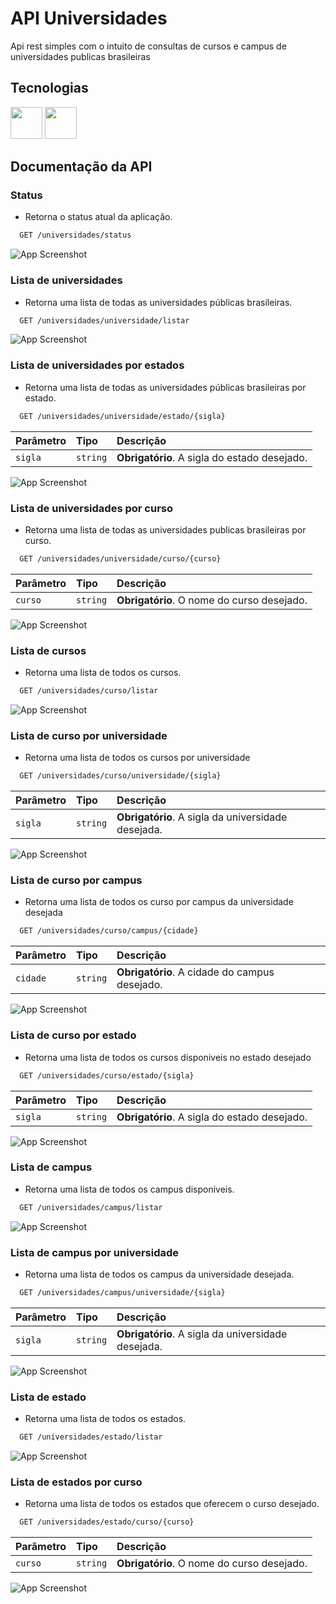 # API Universidades

Api rest simples com o intuito de consultas de cursos e campus de universidades publicas brasileiras

## Tecnologias
<div style="display:inline-block;">
  <img width="51px" src="https://cdn.jsdelivr.net/gh/devicons/devicon/icons/java/java-original.svg" />

  <img width="51px" src="https://cdn.jsdelivr.net/gh/devicons/devicon/icons/postgresql/postgresql-original.svg" />
  
</div>     


## Documentação da API

### Status
- Retorna o status atual da aplicação. 
```bash
  GET /universidades/status
```
 ![App Screenshot](./img/status.png)



### Lista de universidades

- Retorna uma lista de todas as universidades públicas brasileiras.

```bash
  GET /universidades/universidade/listar
```
![App Screenshot](./img/listar_universidade.png)

### Lista de universidades por estados
-  Retorna uma lista de todas as universidades públicas brasileiras por estado.
```bash
  GET /universidades/universidade/estado/{sigla}
```
| Parâmetro   | Tipo       | Descrição                                   |
| :---------- | :--------- | :------------------------------------------ |
| `sigla`      | `string` | **Obrigatório**. A sigla do estado desejado.|

![App Screenshot](./img/universidade_estado.png)

### Lista de universidades por curso
- Retorna uma lista de todas as universidades publicas brasileiras por curso.
```bash
  GET /universidades/universidade/curso/{curso}
```
| Parâmetro   | Tipo       | Descrição                                   |
| :---------- | :--------- | :------------------------------------------ |
| `curso`      | `string` | **Obrigatório**. O nome do curso desejado.|

![App Screenshot](./img/universidade_curso.png)

### Lista de cursos
- Retorna uma lista de todos os cursos.
```bash
  GET /universidades/curso/listar
```
![App Screenshot](./img/listar_curso.png)

### Lista de curso por universidade
- Retorna uma lista de todos os cursos por universidade
```bash
  GET /universidades/curso/universidade/{sigla}
```
| Parâmetro   | Tipo       | Descrição                                   |
| :---------- | :--------- | :------------------------------------------ |
| `sigla`      | `string` | **Obrigatório**. A sigla da universidade desejada.|

![App Screenshot](./img/curso_universidade.png)

### Lista de curso por campus
- Retorna uma lista de todos os curso por campus da universidade desejada
```bash
  GET /universidades/curso/campus/{cidade}
```
| Parâmetro   | Tipo       | Descrição                                   |
| :---------- | :--------- | :------------------------------------------ |
| `cidade`      | `string` | **Obrigatório**. A cidade do campus desejado.|

![App Screenshot](./img/curso_campus.png)

### Lista de curso por estado
- Retorna uma lista de todos os cursos disponiveis no estado desejado
```bash
  GET /universidades/curso/estado/{sigla}
```
| Parâmetro   | Tipo       | Descrição                                   |
| :---------- | :--------- | :------------------------------------------ |
| `sigla`      | `string` | **Obrigatório**. A sigla do estado desejado.|

![App Screenshot](./img/curso_estado.png)

### Lista de campus
- Retorna uma lista de todos os campus disponiveis.
```bash
  GET /universidades/campus/listar
```

![App Screenshot](./img/campus_listar.png)

### Lista de campus por universidade
- Retorna uma lista de todos os campus da universidade desejada.
```bash
  GET /universidades/campus/universidade/{sigla}
```
| Parâmetro   | Tipo       | Descrição                                   |
| :---------- | :--------- | :------------------------------------------ |
| `sigla`      | `string` | **Obrigatório**. A sigla da universidade desejada.|

![App Screenshot](./img/campus_universidade.png)

### Lista de estado
- Retorna uma lista de todos os estados.
```bash
  GET /universidades/estado/listar
```
![App Screenshot](./img/estados_listar.png)


### Lista de estados por curso
- Retorna uma lista de todos os estados que oferecem o curso desejado.
```bash
  GET /universidades/estado/curso/{curso}
```
| Parâmetro   | Tipo       | Descrição                                   |
| :---------- | :--------- | :------------------------------------------ |
| `curso`      | `string` | **Obrigatório**. O nome do curso desejado.|

![App Screenshot](./img/estado_curso.png)
